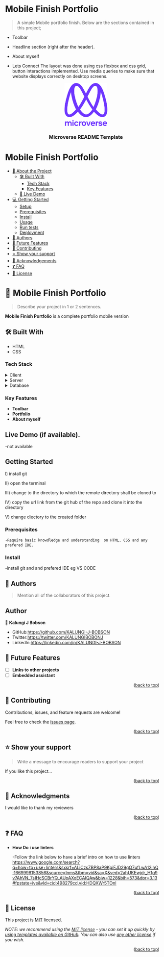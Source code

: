 <a name="readme-top"></a>

# Mobile Finish Portfolio

> A simple Mobile portfolio finish.
> Below are the sections contained in this project;

- Toolbar
- Headline section (right after the header).
- About myself
- Lets Connect
  The layout was done using css flexbox and css grid, button interactions implemented.
  Use media queries to make sure that website displays correctly on desktop screens.
  <div align="center">

    <img src="murple_logo.png" alt="logo" width="140"  height="auto" />
    <br/>

    <h3><b>Microverse README Template</b></h3>

</div>

# Mobile Finish Portfolio

- [📖 About the Project](#about-project)
  - [🛠 Built With](#built-with)
    - [Tech Stack](#tech-stack)
    - [Key Features](#key-features)
  - [🚀 Live Demo](#live-demo)
- [💻 Getting Started](#getting-started)
  - [Setup](#setup)
  - [Prerequisites](#prerequisites)
  - [Install](#install)
  - [Usage](#usage)
  - [Run tests](#run-tests)
  - [Deployment](#triangular_flag_on_post-deployment)
- [👥 Authors](#authors)
- [🔭 Future Features](#future-features)
- [🤝 Contributing](#contributing)
- [⭐️ Show your support](#support)
- [🙏 Acknowledgements](#acknowledgements)
- [❓ FAQ](#faq)
- [📝 License](#license)

# 📖 Mobile Finish Portfolio <a name="about-project"></a>

> Describe your project in 1 or 2 sentences.

**Mobile Finish Portfolio** is a complete portfolio mobile version

## 🛠 Built With <a name="built-with"></a>

- HTML
- CSS

### Tech Stack <a name="tech-stack"></a>

<details>
  <summary>Client</summary>
  <ul>
    <li><a href="https://reactjs.org/">React.js</a></li>
  </ul>
</details>

<details>
  <summary>Server</summary>
  <ul>
    <li><a href="https://expressjs.com/">Express.js</a></li>
  </ul>
</details>

<details>
<summary>Database</summary>
  <ul>
    <li><a href="https://www.postgresql.org/">PostgreSQL</a></li>
  </ul>
</details>

<!-- Features -->

### Key Features <a name="key-features"></a>

- **Toolbar**
- **Portfolio**
- **About myself**

## Live Demo (if available).

-not available

## Getting Started

I) install git

II) open the terminal

III) change to the directory to which the remote directory shall be cloned to

IV) copy the url link from the git hub of the repo and clone it into the directory

V) change diectory to the created folder

### Prerequisites

    -Require basic knowdledge and understanding  on HTML, CSS and any prefered IDE.

### Install

-install git and and prefered IDE eg VS CODE

## 👥 Authors <a name="authors"></a>

> Mention all of the collaborators of this project.

## Author

👤 **Kalungi J Bobson**

- GitHub:https://github.com/KALUNGI-J-BOBSON
- Twitter:https://twitter.com/KALUNGIBOBONJ
- LinkedIn:https://linkedin.com/in/KALUNGI-J-BOBSON

## 🔭 Future Features <a name="future-features"></a>

- [ ] **Links to other projects**
- [ ] **Embedded assistant**

<p align="right">(<a href="#readme-top">back to top</a>)</p>

<!-- CONTRIBUTING -->

## 🤝 Contributing <a name="contributing"></a>

Contributions, issues, and feature requests are welcome!

Feel free to check the [issues page](../../issues/).

<p align="right">(<a href="#readme-top">back to top</a>)</p>

<!-- SUPPORT -->

## ⭐️ Show your support <a name="support"></a>

> Write a message to encourage readers to support your project

If you like this project...

<p align="right">(<a href="#readme-top">back to top</a>)</p>

<!-- ACKNOWLEDGEMENTS -->

## 🙏 Acknowledgments <a name="acknowledgements"></a>

I would like to thank my reviewers

<p align="right">(<a href="#readme-top">back to top</a>)</p>

## ❓ FAQ <a name="faq"></a>

- **How Do i use linters**

  -Follow the link below to have a brief intro on how to use linters
  https://www.google.com/search?q=how+to+use+linters&sxsrf=ALiCzsZBP8aP9KgjFJD29gQ7ufLwA12ihQ:1669998153856&source=lnms&tbm=vid&sa=X&ved=2ahUKEwjdr_H1q9v7AhVN_7sIHcSCBrYQ_AUoAXoECAIQAw&biw=1228&bih=573&dpr=3.13#fpstate=ive&vld=cid:498279cd,vid:HDQXWr5TOnI

<p align="right">(<a href="#readme-top">back to top</a>)</p>

## 📝 License <a name="license"></a>

This project is [MIT](./LICENSE) licensed.

_NOTE: we recommend using the [MIT license](https://choosealicense.com/licenses/mit/) - you can set it up quickly by [using templates available on GitHub](https://docs.github.com/en/communities/setting-up-your-project-for-healthy-contributions/adding-a-license-to-a-repository). You can also use [any other license](https://choosealicense.com/licenses/) if you wish._

<p align="right">(<a href="#readme-top">back to top</a>)</p>
